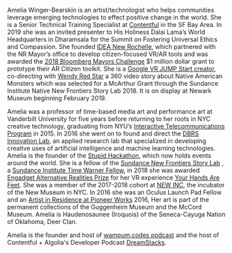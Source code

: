 Amelia Winger-Bearskin is an artist/technologist who helps communities
leverage emerging technologies to effect positive change in the world. She
is a Senior Technical Training Specialist at
[Contentful](http://contentful.com) in the SF Bay Area.  In 2019 she was an invited presenter to His Holiness Dalai Lama’s World Headquarters in Dharamsala for the Summit on Fostering Universal Ethics and Compassion. She founded
[IDEA New Rochelle](http://www.ideanewrochelle.org/), which partnered with the NR Mayor&#8217;s office to develop
citizen-focused VR/AR tools and was awarded the [2018 Bloomberg Mayors Challenge](https://mayorschallenge.bloomberg.org/2018-champion-cities/)
\$1 million dollar grant to prototype their AR Citizen toolkit. She is a
[Google VR JUMP Start creator](https://vr.google.com/jump/start/), co-directing with
[Wendy Red Star](http://wendyredstar.com/) a 360 video story
about Native American Monsters which was selected for a McArthur Grant
through the Sundance Institute Native New Frontiers Story Lab 2018. It is
on display at Newark Museum beginning February 2019.

Amelia was a professor of time-based media art and performance art at Vanderbilt University for five years before returning to her roots in NYC
creative technology, graduating from NYU’s [Interactive Telecommunications Program](http://itp.nyu.edu/itp/) in 2015. In 2016 she went on to found and direct the
[DBRS Innovation Lab](https://medium.com/dbrs-innovation-labs), an applied research lab that specialized in developing creative uses of artificial intelligence and machine learning technologies.
Amelia is the founder of the [Stupid Hackathon](http://www.stupidhackathon.com/), which now holds events around the world. She is a fellow of the
[Sundance New Frontiers Story Lab](http://www.sundance.org/blogs/news/2017-sundance-new-frontier-story-lab-projects)
, a [Sundance Institute Time Warner Fellow](http://www.sundance.org/blogs/news/sundance-instititute-time-warner-fellows), in 2018 she was awarded
[Engadget Alternative Realities Prize](https://www.engadget.com/2017/08/18/the-grantees-of-engadget-s-500-000-immersive-arts-program/)
for her VR experience [Your Hands Are Feet](https://www.engadget.com/2017/11/07/your-hands-are-feet-engadget-experience/). She was a member of the 2017-2018
cohort at [NEW INC](http://newinc.org), the incubator of the New Museum in NYC. In 2016 she was an Oculus Launch Pad Fellow and an
[Artist in Residence at Pioneer Works](https://pioneerworks.org/visual-arts-residency/) 2016, Her art is part of the permanent collections of the Guggenheim Museum
and the McCord Museum. Amelia is Haudenosaunee (Iroquois) of the
Seneca-Cayuga Nation of Oklahoma, Deer Clan.

Amelia is the founder and host of [wampum.codes podcast](http://wampum.codes) and the host of Contentful + Algolia's Developer Podcast [DreamStacks](http://dreamstacks.buzzsprout.com).
